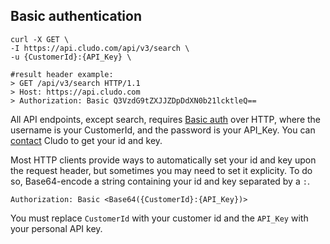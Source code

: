 <h2 id="authentication_basic">Basic authentication</h2>

```shell
curl -X GET \
-I https://api.cludo.com/api/v3/search \
-u {CustomerId}:{API_Key} \

#result header example:
> GET /api/v3/search HTTP/1.1
> Host: https://api.cludo.com
> Authorization: Basic Q3VzdG9tZXJJZDpDdXN0b21lcktleQ==
```

All API endpoints, except search, requires [Basic auth](http://en.wikipedia.org/wiki/Basic_access_authentication) over HTTP, where the username is your CustomerId, and the password is your API_Key. You can [contact](https://www.cludo.com/en/contact/) Cludo to get your id and key.

Most HTTP clients provide ways to automatically set your id and key upon the request header, but sometimes you may need to set it explicity. To do so, Base64-encode a string containing your id and key separated by a `:`.

`Authorization: Basic <Base64({CustomerId}:{API_Key})>`

<aside class="notice">
You must replace <code>CustomerId</code> with your customer id and the <code>API_Key</code> with your personal API key.
</aside>